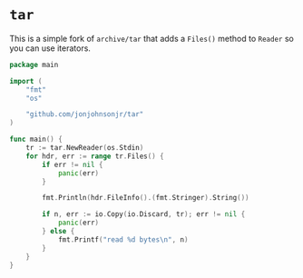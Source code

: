 # `tar`

This is a simple fork of `archive/tar` that adds a `Files()` method to `Reader` so you can use iterators.

```go
package main

import (
	"fmt"
	"os"

	"github.com/jonjohnsonjr/tar"
)

func main() {
	tr := tar.NewReader(os.Stdin)
	for hdr, err := range tr.Files() {
		if err != nil {
			panic(err)
		}

		fmt.Println(hdr.FileInfo().(fmt.Stringer).String())

		if n, err := io.Copy(io.Discard, tr); err != nil {
			panic(err)
		} else {
			fmt.Printf("read %d bytes\n", n)
		}
	}
}
```
